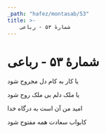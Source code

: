 ```yaml
---
_path: "hafez/montasab/53"
title: >-
    شمارهٔ ۵۳ - رباعی
---
```

# شمارهٔ ۵۳ - رباعی

<div class="b" id="bn1"><div class="m1"><p>یا کار به کام دل مجروح شود</p></div>
<div class="m2"><p>یا ملک دلم بی ملک روح شود</p></div></div>
<div class="b" id="bn2"><div class="m1"><p>امید من آن است به درگاه خدا</p></div>
<div class="m2"><p>کابواب سعادت همه مفتوح شود</p></div></div>
